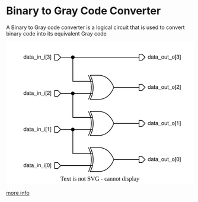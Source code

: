 # Binary to Gray Code Converter
A Binary to Gray code converter is a logical circuit that is used to convert binary code into its equivalent Gray code

<img src=../diagrams/bin_to_gray.svg>

[more info](https://www.geeksforgeeks.org/code-converters-binary-to-from-gray-code/)

